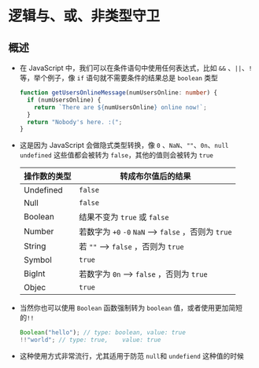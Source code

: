 # 逻辑与、或、非类型守卫

## 概述

  - 在 JavaScript 中，我们可以在条件语句中使用任何表达式，比如 `&&` 、`||`、`!` 等，举个例子，像 `if` 语句就不需要条件的结果总是 `boolean` 类型

    ```typescript
    function getUsersOnlineMessage(numUsersOnline: number) {
      if (numUsersOnline) {
        return `There are ${numUsersOnline} online now!`;
      }
      return "Nobody's here. :(";
    }
    ```

  - 这是因为 JavaScript 会做隐式类型转换，像 `0` 、`NaN`、`""`、`0n`、`null` `undefined` 这些值都会被转为 `false`，其他的值则会被转为 `true`

    | 操作数的类型    | 转成布尔值后的结果                                    |
    | --------- | -------------------------------------------- |
    | Undefined | `false`                                      |
    | Null      | `false`                                      |
    | Boolean   | 结果不变为 `true` 或 `false`                       |
    | Number    | 若数字为 `+0` `-0` `NaN` —> `false`  ，否则为 `true` |
    | String    | 若 `""` —> `false`  ，否则为 `true`               |
    | Symbol    | `true`                                       |
    | BigInt    | 若数字为 `0n` —> `false`  ，否则为 `true`            |
    | Objec     | `true`                                       |

  - 当然你也可以使用 `Boolean` 函数强制转为 `boolean` 值，或者使用更加简短的`!!`

    ```javascript
    Boolean("hello"); // type: boolean, value: true
    !!"world"; // type: true,    value: true
    ```

  - 这种使用方式非常流行，尤其适用于防范 `null`和 `undefiend` 这种值的时候
